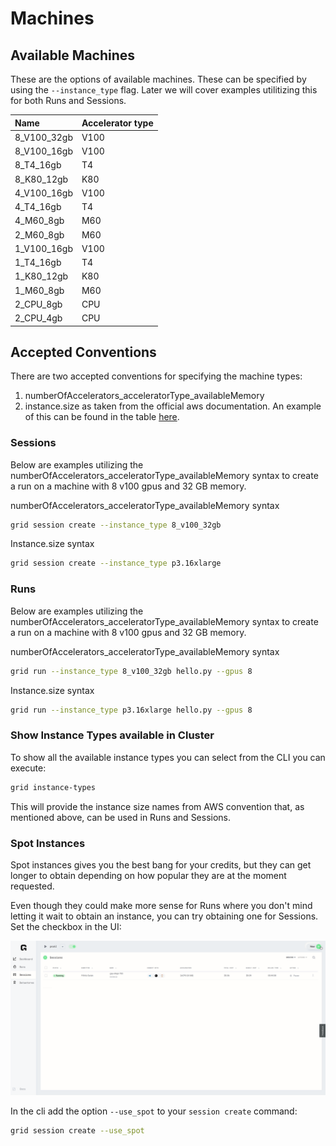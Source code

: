 # Machines
## Available Machines
These are the options of available machines. These can be specified by using the `--instance_type` flag. Later we will cover examples utilitizing this for both
Runs and Sessions.

| Name | Accelerator type |
| :--- | :--- |
| 8_V100_32gb | V100 |
| 8_V100_16gb | V100 |
| 8_T4_16gb | T4 |
| 8_K80_12gb | K80 |
| 4_V100_16gb | V100 |
| 4_T4_16gb | T4 |
| 4_M60_8gb | M60 |
| 2_M60_8gb | M60 |
| 1_V100_16gb | V100 |
| 1_T4_16gb | T4 |
| 1_K80_12gb | K80 |
| 1_M60_8gb | M60 |
| 2_CPU_8gb | CPU |
| 2_CPU_4gb | CPU |

## Accepted Conventions
There are two accepted conventions for specifying the machine types:
1. numberOfAccelerators_acceleratorType_availableMemory
2. instance.size as taken from the official aws documentation. An example of this can be found in the table [here](https://aws.amazon.com/ec2/instance-types/g4/).

### Sessions
Below are examples utilizing the numberOfAccelerators_acceleratorType_availableMemory syntax to create a run on a machine with 8 v100 gpus and 32 GB memory.

numberOfAccelerators_acceleratorType_availableMemory syntax
```bash
grid session create --instance_type 8_v100_32gb
```

Instance.size syntax
```bash
grid session create --instance_type p3.16xlarge
```

### Runs
Below are examples utilizing the numberOfAccelerators_acceleratorType_availableMemory syntax to create a run on a machine with 8 v100 gpus and 32 GB memory.

numberOfAccelerators_acceleratorType_availableMemory syntax
```bash
grid run --instance_type 8_v100_32gb hello.py --gpus 8
```

Instance.size syntax
```bash
grid run --instance_type p3.16xlarge hello.py --gpus 8
```

### Show Instance Types available in Cluster

To show all the available instance types you can select from the CLI you can execute:

```bash
grid instance-types
```

This will provide the instance size names from AWS convention that, as mentioned above, can be used
in Runs and Sessions.

### Spot Instances

Spot instances gives you the best bang for your credits, but they can
get longer to obtain depending on how popular they are at the moment requested.

Even though they could make more sense for Runs where you don't mind letting it wait
to obtain an instance, you can try obtaining one for Sessions. Set the checkbox in the UI:

![](/images/sessions/spot-create.gif)

In the cli add the option `--use_spot` to your `session create` command:

```bash
grid session create --use_spot
```
